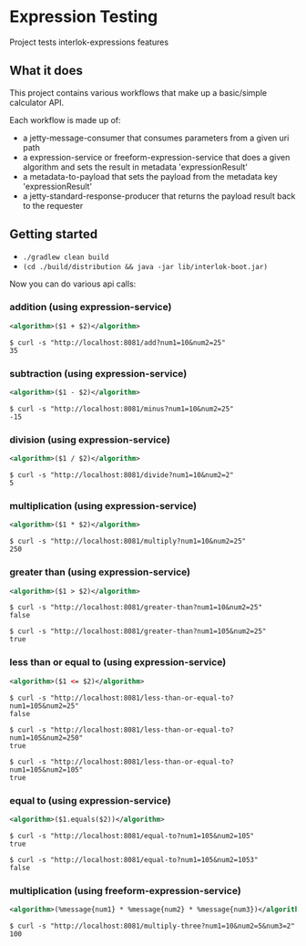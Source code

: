 # Expression Testing

Project tests interlok-expressions features

## What it does

This project contains various workflows that make up a basic/simple calculator API.

Each workflow is made up of:
* a jetty-message-consumer that consumes parameters from a given uri path
* a expression-service or freeform-expression-service that does a given algorithm and sets the result in metadata 'expressionResult'
* a metadata-to-payload that sets the payload from the metadata key 'expressionResult'
* a jetty-standard-response-producer that returns the payload result back to the requester

## Getting started

* `./gradlew clean build`
* `(cd ./build/distribution && java -jar lib/interlok-boot.jar)`

Now you can do various api calls:

### addition (using expression-service)
```xml
<algorithm>($1 + $2)</algorithm>
```

```
$ curl -s "http://localhost:8081/add?num1=10&num2=25"
35
```

### subtraction (using expression-service)
```xml
<algorithm>($1 - $2)</algorithm>
```

```
$ curl -s "http://localhost:8081/minus?num1=10&num2=25"
-15
```
### division (using expression-service)
```xml
<algorithm>($1 / $2)</algorithm>
```

```
$ curl -s "http://localhost:8081/divide?num1=10&num2=2"
5
```

### multiplication (using expression-service)
```xml
<algorithm>($1 * $2)</algorithm>
```

```
$ curl -s "http://localhost:8081/multiply?num1=10&num2=25"
250
```

### greater than (using expression-service)
```xml
<algorithm>($1 > $2)</algorithm>
```

```
$ curl -s "http://localhost:8081/greater-than?num1=10&num2=25"
false
```

```
$ curl -s "http://localhost:8081/greater-than?num1=105&num2=25"
true
```

### less than or equal to (using expression-service)
```xml
<algorithm>($1 <= $2)</algorithm>
```

```
$ curl -s "http://localhost:8081/less-than-or-equal-to?num1=105&num2=25"
false
```

```
$ curl -s "http://localhost:8081/less-than-or-equal-to?num1=105&num2=250"
true
```

```
$ curl -s "http://localhost:8081/less-than-or-equal-to?num1=105&num2=105"
true
```

### equal to (using expression-service)
```xml
<algorithm>($1.equals($2))</algorithm>
```

```
$ curl -s "http://localhost:8081/equal-to?num1=105&num2=105"
true
```

```
$ curl -s "http://localhost:8081/equal-to?num1=105&num2=1053"
false
```

### multiplication (using freeform-expression-service)
```xml
<algorithm>(%message{num1} * %message{num2} * %message{num3})</algorithm>
```

```
$ curl -s "http://localhost:8081/multiply-three?num1=10&num2=5&num3=2"
100
```
